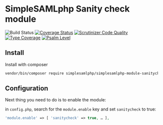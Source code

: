 # SimpleSAMLphp Sanity check module

![Build Status](https://github.com/simplesamlphp/simplesamlphp-module-sanitycheck/workflows/CI/badge.svg?branch=master)
[![Coverage Status](https://codecov.io/gh/simplesamlphp/simplesamlphp-module-sanitycheck/branch/master/graph/badge.svg)](https://codecov.io/gh/simplesamlphp/simplesamlphp-module-sanitycheck)
[![Scrutinizer Code Quality](https://scrutinizer-ci.com/g/simplesamlphp/simplesamlphp-module-sanitycheck/badges/quality-score.png?b=master)](https://scrutinizer-ci.com/g/simplesamlphp/simplesamlphp-module-sanitycheck/?branch=master)
[![Type Coverage](https://shepherd.dev/github/simplesamlphp/simplesamlphp-module-sanitycheck/coverage.svg)](https://shepherd.dev/github/simplesamlphp/simplesamlphp-module-sanitycheck)
[![Psalm Level](https://shepherd.dev/github/simplesamlphp/simplesamlphp-module-sanitycheck/level.svg)](https://shepherd.dev/github/simplesamlphp/simplesamlphp-module-sanitycheck)

## Install

Install with composer

```bash
vendor/bin/composer require simplesamlphp/simplesamlphp-module-sanitycheck
```

## Configuration

Next thing you need to do is to enable the module:

in `config.php`, search for the `module.enable` key and set `sanitycheck` to true:

```php
'module.enable' => [ 'sanitycheck' => true, … ],
```
